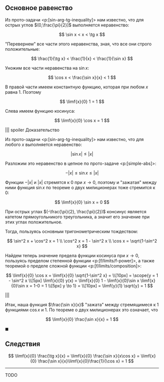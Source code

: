 ## Основное равенство

Из прото-задачи <p:[sin-arg-tg-inequality]> нам известно, что для острых углов $(0,\frac{\pi}{2}]$ выполняется неравенство:

$$ \sin x < x < \tg x $$

"Перевернем" все части этого неравенства, зная, что все они строго положительные:

$$ \frac{1}{\tg x} < \frac{1}{x} < \frac{1}{\sin x} $$

Уножим все части неравенства на $\sin x$:

$$ \cos x < \frac{\sin x}{x} < 1 $$

В правой части имеем константную функцию, которая при любом $x$ равна $1$. Поэтому 

$$ \limf{x}{0} 1 = 1 $$

Слева имеем функцию косинуса:

$$ \limf{x}{0} \cos x = 1 $$

||| spoiler Доказательство

Из прото-задачи <p:[sin-arg-tg-inequality]> нам известно, что для любого $x$ выполняется неравенство:

$$ |\sin x| \leq |x| $$

Разложим это неравенство в цепное по прото-задаче <p:[simple-abs]>:

$$ -|x| \leq \sin x \leq |x| $$

Функции $-|x|$ и $|x|$ стремятся к $0$ при $x\to 0$, поэтому и "зажатая" между ними функция $\sin x$ по теореме о двух милиционерах тоже стремится к $0$:

$$ \limf{x}{0} \sin x = 0 $$

При острых углах $(-\frac{\pi}{2}, \frac{\pi}{2})$ консинус является катетом прямоугольникого треугольника, а значит его значение при этих углах положительное.

Тогда, пользуясь основным тригонометрическим тождеством:

$$ \sin^2 x + \cos^2 x = 1 \\ \cos^2 x = 1 - \sin^2 x \\ \cos x = \sqrt{1-\sin^2 x} $$

Найдем теперь значение предела функции косинуса при $x\to 0$, пользуясь пределом степенной функции <p:[f/limits/f-power]>, а также теоремой о пределе сложной функции <p:[f/limits/composition]>:

$$ \limf{x}{0} \cos x = \limf{x}{0} \sqrt{1-\sin^2 x} = \\[10px] = \scope{y = 1 - \sin^2 x \\[5px] \limf{x}{0} y(x) = \limf{x}{0} 1 - \limf{x}{0}\sin x \limf{x}{0}\sin x = 1-0 = 1 \\[5px] y \to 1} = \\[10px] = \limf{y}{1} \sqrt{y} = 1 $$

|||

Итак, наша функция $\frac{\sin x}{x}$ "зажата" между стремящимеся к $1$ функциями $\cos x$ и $1$. По теореме о двух милиционерах это означает, что

$$ \limf{x}{0} \frac{\sin x}{x} = 1 $$

$\blacksquare$

## Следствия

$$ \limf{x}{0} \frac{\tg x}{x} = \limf{x}{0} \frac{\sin x}{x\cos x} = \limf{x}{0} \frac{\sin x}{x}\limf{x}{0}\frac{1}{\cos x} = 1 $$

---

TODO